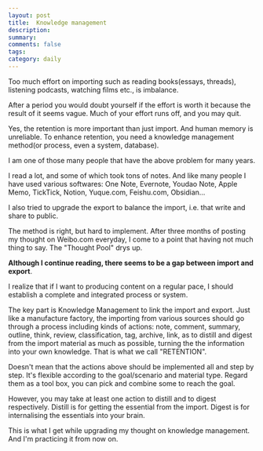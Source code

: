 ```yaml
---
layout: post
title:  Knowledge management
description: 
summary: 
comments: false
tags: 
category: daily
---
```

Too much effort on importing such as reading books(essays, threads), listening podcasts, watching films etc., is imbalance.

After a period you would doubt yourself if the effort is worth it because the result of it seems vague. Much of your effort runs off, and you may quit.

Yes, the retention is more important than just import. And human memory is unreliable. To enhance retention, you need a  knowledge management method(or process, even a system, database).

I am one of those many people that have the above problem for many years.

I read a lot, and some of which took tons of notes. And like many people I have used various softwares: One Note, Evernote, Youdao Note, Apple Memo, TickTick, Notion, Yuque.com, Feishu.com, Obsidian...

I also tried to upgrade the export to balance the import, i.e. that write and share to public.

The method is right, but hard to implement. After three months of posting my thought on Weibo.com everyday, I come to a point that having not much thing to say. The "Thought Pool" drys up.

**Although I continue reading, there seems to be a gap between import and export**.

I realize that if I want to producing content on a regular pace, I should establish a complete and integrated process or system.

The key part is Knowledge Management to link the import and export. Just like a manufacture factory, the importing from various sources should go through a process including kinds of actions: note, comment, summary, outline, think, review, classification, tag, archive, link, as to distill and digest from the import material as much as possible, turning the the information into your own knowledge. That is what we call "RETENTION".

Doesn't mean that the actions above should be implemented all and step by step. It's flexible according to the goal/scenario and material type. Regard them as a tool box, you can pick and combine some to reach the goal.

However, you may take at least one action to distill and to digest respectively. Distill is for getting the essential from the import. Digest is for internalising the essentials into your brain.

This is what I get while upgrading my thought on knowledge management. And I'm practicing it from now on.